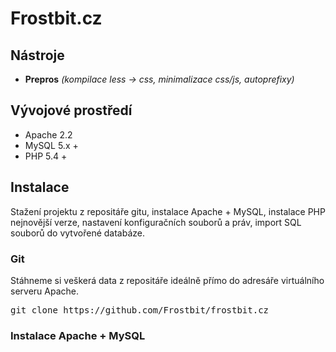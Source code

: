 <h1>Frostbit.cz</h1>

<h2>Nástroje</h2>
<ul>
  <li><b>Prepros</b> <i>(kompilace less -> css, minimalizace css/js, autoprefixy)</i></li>
</ul>

<h2>Vývojové prostředí</h2>
<ul>
  <li>Apache 2.2</li>
  <li>MySQL 5.x +</li>
  <li>PHP 5.4 +</li>
</ul>

<h2>Instalace</h2>
Stažení projektu z repositáře gitu, instalace Apache + MySQL, instalace PHP nejnovější verze, nastavení konfiguračních souborů a práv, import SQL souborů do vytvořené databáze.

<h3>Git</h3>
Stáhneme si veškerá data z repositáře ideálně přímo do adresáře virtuálního serveru Apache.
<pre>git clone https://github.com/Frostbit/frostbit.cz</pre>

<h3>Instalace Apache + MySQL</h3>


